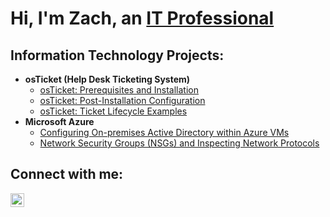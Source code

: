 <h1>Hi, I'm Zach, an <a href="https://www.linkedin.com/in/zacharycwise/">IT Professional</a></h1>
<h2> Information Technology Projects:</h2>

- <b>osTicket (Help Desk Ticketing System)</b>
  - [osTicket: Prerequisites and Installation](https://github.com/zachwiseit/osticket-prereqs)
  - [osTicket: Post-Installation Configuration](https://github.com/zachwiseit/Post-Installation-Configuration)
  - [osTicket: Ticket Lifecycle Examples](https://github.com/zachwiseit/Ticket-Lifecycle-Examples)
- <b>Microsoft Azure</b>
  - [Configuring On-premises Active Directory within Azure VMs](https://github.com/zachwiseit/configure-ad)
  - [Network Security Groups (NSGs) and Inspecting Network Protocols](https://github.com/zachwiseit/azure-network-protocols)

<h2>Connect with me:</h2>

[<img align="left" alt="Josh | LinkedIn" width="22px" src="https://cdn.jsdelivr.net/npm/simple-icons@v3/icons/linkedin.svg" />][linkedin]


[linkedin]: https://www.linkedin.com/in/zacharycwise/
